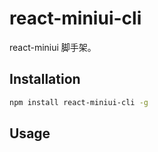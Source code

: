 # react-miniui-cli

react-miniui 脚手架。

## Installation

```bash
npm install react-miniui-cli -g
```

## Usage
